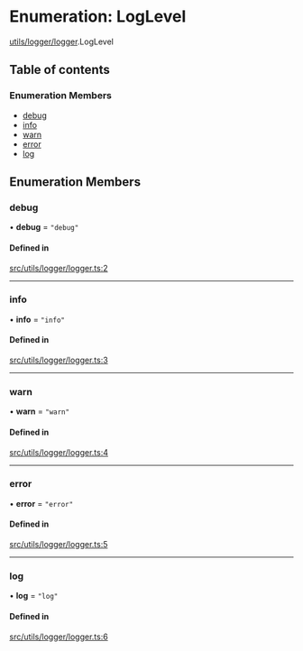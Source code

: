 # Enumeration: LogLevel

[utils/logger/logger](../modules/utils_logger_logger).LogLevel

## Table of contents

### Enumeration Members

- [debug](utils_logger_logger.LogLevel#debug)
- [info](utils_logger_logger.LogLevel#info)
- [warn](utils_logger_logger.LogLevel#warn)
- [error](utils_logger_logger.LogLevel#error)
- [log](utils_logger_logger.LogLevel#log)

## Enumeration Members

### debug

• **debug** = `"debug"`

#### Defined in

[src/utils/logger/logger.ts:2](https://github.com/golemfactory/golem-js/blob/c28a1b0/src/utils/logger/logger.ts#L2)

---

### info

• **info** = `"info"`

#### Defined in

[src/utils/logger/logger.ts:3](https://github.com/golemfactory/golem-js/blob/c28a1b0/src/utils/logger/logger.ts#L3)

---

### warn

• **warn** = `"warn"`

#### Defined in

[src/utils/logger/logger.ts:4](https://github.com/golemfactory/golem-js/blob/c28a1b0/src/utils/logger/logger.ts#L4)

---

### error

• **error** = `"error"`

#### Defined in

[src/utils/logger/logger.ts:5](https://github.com/golemfactory/golem-js/blob/c28a1b0/src/utils/logger/logger.ts#L5)

---

### log

• **log** = `"log"`

#### Defined in

[src/utils/logger/logger.ts:6](https://github.com/golemfactory/golem-js/blob/c28a1b0/src/utils/logger/logger.ts#L6)
